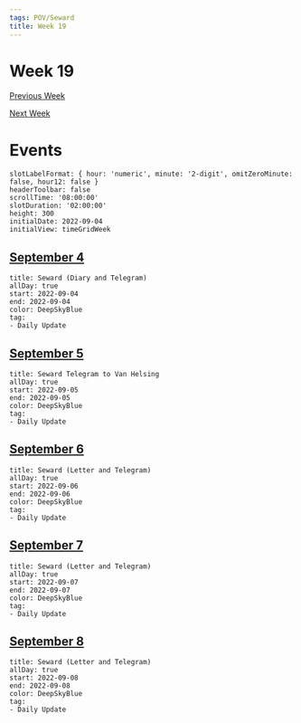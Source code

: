 ```yaml
---
tags: POV/Seward
title: Week 19
---
```


# Week 19

[Previous Week](2022-W37)

[Next Week](2022-W39)

# Events

```itinerary
slotLabelFormat: { hour: 'numeric', minute: '2-digit', omitZeroMinute: false, hour12: false }
headerToolbar: false
scrollTime: '08:00:00'
slotDuration: '02:00:00'
height: 300
initialDate: 2022-09-04
initialView: timeGridWeek
```

## [September 4](2022-09-04.md)

```itinerary-event
title: Seward (Diary and Telegram)
allDay: true
start: 2022-09-04
end: 2022-09-04
color: DeepSkyBlue
tag:
- Daily Update
```

## [September 5](2022-09-05.md)

```itinerary-event
title: Seward Telegram to Van Helsing
allDay: true
start: 2022-09-05
end: 2022-09-05
color: DeepSkyBlue
tag:
- Daily Update
```

## [September 6](2022-09-06.md)

```itinerary-event
title: Seward (Letter and Telegram)
allDay: true
start: 2022-09-06
end: 2022-09-06
color: DeepSkyBlue
tag:
- Daily Update
```

## [September 7](2022-09-07.md)

```itinerary-event
title: Seward (Letter and Telegram)
allDay: true
start: 2022-09-07
end: 2022-09-07
color: DeepSkyBlue
tag:
- Daily Update
```

## [September 8](2022-09-08.md)

```itinerary-event
title: Seward (Letter and Telegram)
allDay: true
start: 2022-09-08
end: 2022-09-08
color: DeepSkyBlue
tag:
- Daily Update
```